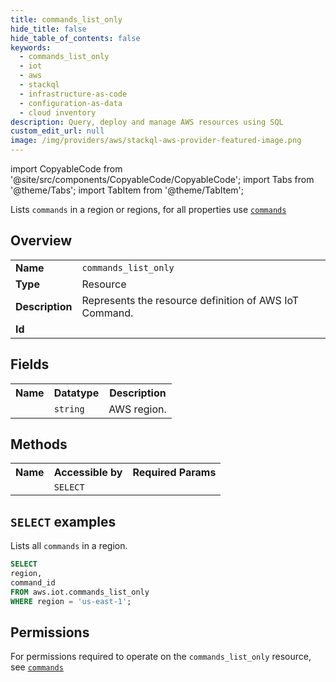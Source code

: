 ```yaml
---
title: commands_list_only
hide_title: false
hide_table_of_contents: false
keywords:
  - commands_list_only
  - iot
  - aws
  - stackql
  - infrastructure-as-code
  - configuration-as-data
  - cloud inventory
description: Query, deploy and manage AWS resources using SQL
custom_edit_url: null
image: /img/providers/aws/stackql-aws-provider-featured-image.png
---
```


import CopyableCode from '@site/src/components/CopyableCode/CopyableCode';
import Tabs from '@theme/Tabs';
import TabItem from '@theme/TabItem';

Lists <code>commands</code> in a region or regions, for all properties use <a href="/providers/aws/serviceName/commands/"><code>commands</code></a>

## Overview
<table><tbody>
<tr><td><b>Name</b></td><td><code>commands_list_only</code></td></tr>
<tr><td><b>Type</b></td><td>Resource</td></tr>
<tr><td><b>Description</b></td><td>Represents the resource definition of AWS IoT Command.</td></tr>
<tr><td><b>Id</b></td><td><CopyableCode code="aws.iot.commands_list_only" /></td></tr>
</tbody></table>

## Fields
<table><tbody><tr><th>Name</th><th>Datatype</th><th>Description</th></tr><tr><td><CopyableCode code="region" /></td><td><code>string</code></td><td>AWS region.</td></tr>
</tbody></table>

## Methods

<table><tbody>
  <tr>
    <th>Name</th>
    <th>Accessible by</th>
    <th>Required Params</th>
  </tr>
  <tr>
    <td><CopyableCode code="list_resources" /></td>
    <td><code>SELECT</code></td>
    <td><CopyableCode code="region" /></td>
  </tr>
</tbody></table>

## `SELECT` examples
Lists all <code>commands</code> in a region.
```sql
SELECT
region,
command_id
FROM aws.iot.commands_list_only
WHERE region = 'us-east-1';
```


## Permissions

For permissions required to operate on the <code>commands_list_only</code> resource, see <a href="/providers/aws/iot/commands/#permissions"><code>commands</code></a>

